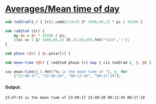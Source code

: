 [1]: http://rosettacode.org/wiki/Averages/Mean_time_of_day

# [Averages/Mean time of day][1]

```perl
sub tod2rad($_) { [+](.comb(/\d+/) Z* 3600,60,1) * pi / 43200 }
 
sub rad2tod ($r) {
    my $x = $r * 43200 / pi;
    (($x xx 3 Z/ 3600,60,1) Z% 24,60,60).fmt('%02d',':');
}
 
sub phase ($c) { $c.polar[1] }
 
sub mean-time (@t) { rad2tod phase [+] map { cis tod2rad $_ }, @t }
 
say mean-time($_).fmt("%s is the mean time of "), $_ for
    ["23:00:17", "23:40:20", "00:12:45", "00:17:19"];
```

#### Output:
```
23:47:43 is the mean time of 23:00:17 23:40:20 00:12:45 00:17:19
```